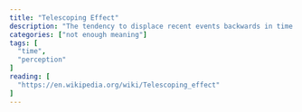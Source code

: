 ```yaml
---
title: "Telescoping Effect"
description: "The tendency to displace recent events backwards in time and remote events forward in time, so that recent events appear more remote, and remote events, more recent."
categories: ["not enough meaning"]
tags: [
  "time",
  "perception"
]
reading: [
  "https://en.wikipedia.org/wiki/Telescoping_effect"
]
---
```


